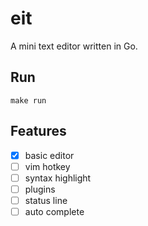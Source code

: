 # eit
A mini text editor written in Go.

## Run

```
make run
```

## Features

- [x] basic editor
- [ ] vim hotkey
- [ ] syntax highlight
- [ ] plugins
- [ ] status line
- [ ] auto complete
